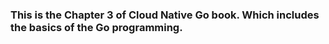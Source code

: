 ### This is the Chapter 3 of Cloud Native Go book. Which includes the basics of the Go programming.
